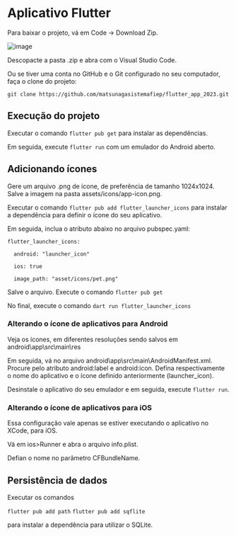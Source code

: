 # Aplicativo Flutter

Para baixar o projeto, vá em Code -> Download Zip.

![image](https://github.com/matsunagasistemafiep/flutter_app_2023/assets/83678675/32347416-d63a-4bfc-893f-446c11f16225)

Descopacte a pasta .zip e abra com o Visual Studio Code.

Ou se tiver uma conta no GitHub e o Git configurado no seu computador, faça o clone do projeto:

``git clone https://github.com/matsunagasistemafiep/flutter_app_2023.git``

## Execução do projeto
Executar o comando ``flutter pub get`` para instalar as dependências.

Em seguida, execute ``flutter run`` com um emulador do Android aberto.

## Adicionando ícones
Gere um arquivo .png de ícone, de preferência de tamanho 1024x1024. Salve a imagem na pasta assets/icons/app-icon.png.

Executar o comando ``flutter pub add flutter_launcher_icons`` para instalar a dependência para definir o ícone do seu aplicativo.

Em seguida, inclua o atributo abaixo no arquivo pubspec.yaml:

``flutter_launcher_icons:``

``  android: "launcher_icon"``

``  ios: true``

``  image_path: "asset/icons/pet.png"``


Salve o arquivo. Execute o comando ``flutter pub get``

No final, execute o comando ``dart run flutter_launcher_icons``

### Alterando o ícone de aplicativos para Android

Veja os ícones, em diferentes resoluções sendo salvos em android\app\src\main\res

Em seguida, vá no arquivo android\app\src\main\AndroidManifest.xml. Procure pelo atributo android:label e android:icon. Defina respectivamente o nome do aplicativo e o ícone definido anteriormente (launcher_icon).

Desinstale o aplicativo do seu emulador e em seguida, execute ``flutter run``.

### Alterando o ícone de aplicativos para iOS
Essa configuração vale apenas se estiver executando o aplicativo no XCode, para iOS.

Vá em ios>Runner e abra o arquivo info.plist.

Defian o nome no parâmetro CFBundleName.

## Persistência de dados
Executar os comandos 

``flutter pub add path``
``flutter pub add sqflite`` 

para instalar a dependência para utilizar o SQLite.

